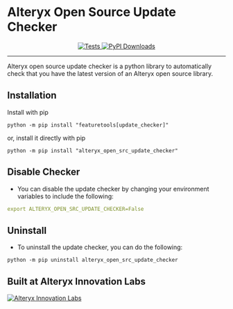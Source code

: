 # Alteryx Open Source Update Checker
<p align="center">
    <a href="https://github.com/FeatureLabs/featuretools_update_checker/actions/workflows/unit_tests_with_latest_deps.yml" target="_blank">
        <img src="https://github.com/FeatureLabs/featuretools_update_checker/actions/workflows/unit_tests_with_latest_deps.yml/badge.svg?branch=master" alt="Tests" />
    </a>
    <a href="https://pepy.tech/project/featuretools_update_checker" target="_blank">
        <img src="https://pepy.tech/badge/featuretools_update_checker/month" alt="PyPI Downloads" />
    </a>
</p>
<hr>

Alteryx open source update checker is a python library to automatically check that you have the latest version of an Alteryx open source library.
## Installation
Install with pip
```shell
python -m pip install "featuretools[update_checker]"
```
or, install it directly with pip
```shell
python -m pip install "alteryx_open_src_update_checker"
```

## Disable Checker
- You can disable the update checker by changing your environment variables to include the following:
```yaml
export ALTERYX_OPEN_SRC_UPDATE_CHECKER=False
```

## Uninstall
- To uninstall the update checker, you can do the following:
```shell
python -m pip uninstall alteryx_open_src_update_checker
```

## Built at Alteryx Innovation Labs

<a href="https://www.alteryx.com/innovation-labs">
    <img src="https://evalml-web-images.s3.amazonaws.com/alteryx_innovation_labs.png" alt="Alteryx Innovation Labs" />
</a>

